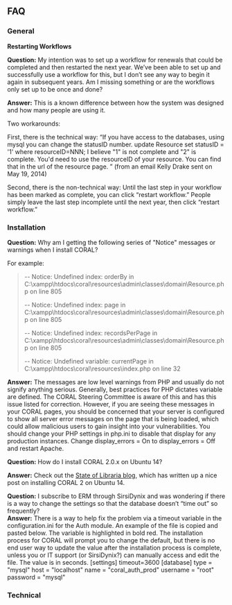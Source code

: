 FAQ
---

### General

**Restarting Workflows**

**Question:** My intention was to set up a workflow for renewals that could be completed and then restarted the next year. We’ve been able to set up and successfully use a workflow for this, but I don’t see any way to begin it again in subsequent years. Am I missing something or are the workflows only set up to be once and done?

**Answer:** This is a known difference between how the system was designed and how many people are using it.

Two workarounds:

First, there is the technical way: “If you have access to the databases, using mysql you can change the statusID number.
update Resource set statusID = '1' where resourceID=NNN;
I believe "1" is not complete and "2" is complete. You'd need to use the resourceID of your resource. You can find that in the url of the resource page. ” (from an email Kelly Drake sent on May 19, 2014)

Second, there is the non-technical way: Until the last step in your workflow has been marked as complete, you can click “restart workflow.” People simply leave the last step incomplete until the next year, then click “restart workflow.”

### Installation

**Question:** Why am I getting the following series of "Notice" messages or warnings when I install CORAL?  

For example:

> -- Notice: Undefined index: orderBy in C:\xampp\htdocs\coral\resources\admin\classes\domain\Resource.php on line 805
> 
> -- Notice: Undefined index: page in C:\xampp\htdocs\coral\resources\admin\classes\domain\Resource.php on line 805
> 
> -- Notice: Undefined index: recordsPerPage in C:\xampp\htdocs\coral\resources\admin\classes\domain\Resource.php on line 805
> 
> -- Notice: Undefined variable: currentPage in C:\xampp\htdocs\coral\resources\index.php on line 32


**Answer:** The messages are low level warnings from PHP and usually do not signify anything serious. Generally, best practices for PHP dictates variable are defined. The CORAL Steering Committee is aware of this and has this issue listed for correction. However, if you are seeing these messages in your CORAL pages, you should be concerned that your server is configured to show all server error messages on the page that is being loaded, which could allow malicious users to gain insight into your vulnerabilities. You should change your PHP settings in php.ini to disable that display for any production instances. Change display_errors = On to display_errors = Off and restart Apache. 

**Question:** How do I install CORAL 2.0.x on Ubuntu 14?

**Answer:** Check out the [State of Libraria blog](http://stateoflibraria.com/2017/02/23/coral-2-on-ubuntu-14/), which has written up a nice post on installing CORAL 2 on Ubuntu 14.

**Question:** I subscribe to ERM through SirsiDynix and was wondering if there is a way to change the settings so that the database doesn’t “time out” so frequently?  
**Answer:** There is a way to help fix the problem via a timeout variable in the configuration.ini for the Auth module. An example of the file is copied and pasted below. The variable is highlighted in bold red. The installation process for CORAL will prompt you to change the default, but there is no end user way to update the value after the installation process is complete, unless you or IT support (or SirsiDynix?) can manually access and edit the file. The value is in seconds.
[settings]
timeout=3600
[database]
type = "mysql"
host = "localhost"
name = "coral_auth_prod"
username = "root"
password = "mysql"



### Technical



